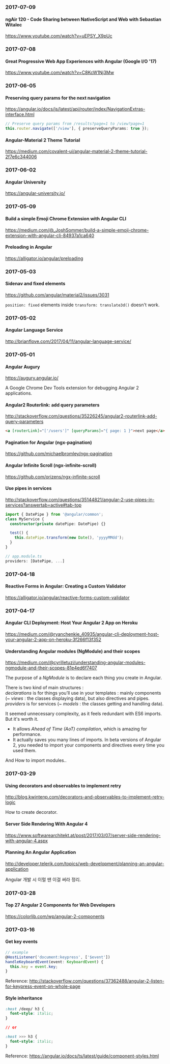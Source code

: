 ### 2017-07-09

#### ngAir 120 - Code Sharing between NativeScript and Web with Sebastian Witalec

https://www.youtube.com/watch?v=uEPSY_X9pUc


### 2017-07-08

#### Great Progressive Web App Experiences with Angular (Google I/O '17)

https://www.youtube.com/watch?v=C8KcW1Nj3Mw


### 2017-06-05

#### Preserving query params for the next navigation

https://angular.io/docs/js/latest/api/router/index/NavigationExtras-interface.html

```typescript
// Preserve query params from /results?page=1 to /view?page=1
this.router.navigate(['/view'], { preserveQueryParams: true });
```

#### Angular-Material 2 Theme Tutorial

https://medium.com/covalent-ui/angular-material-2-theme-tutorial-2f7e6c344006


### 2017-06-02

#### Angular University

https://angular-university.io/


### 2017-05-09

#### Build a simple Emoji Chrome Extension with Angular CLI

https://medium.com/@_JoshSommer/build-a-simple-emoji-chrome-extension-with-angular-cli-84937a1ca640

#### Preloading in Angular

https://alligator.io/angular/preloading


### 2017-05-03

#### Sidenav and fixed elements

https://github.com/angular/material2/issues/3031

`position: fixed` elements inside `transform: translate3d()` doesn't work.


### 2017-05-02

#### Angular Language Service

http://brianflove.com/2017/04/11/angular-language-service/


### 2017-05-01

#### Angular Augury

https://augury.angular.io/

A Google Chrome Dev Tools extension for debugging Angular 2 applications.

#### Angular2 Routerlink: add query parameters

http://stackoverflow.com/questions/35226245/angular2-routerlink-add-query-parameters

```html
<a [routerLink]="['/users']" [queryParams]="{ page: 1 }">next page</a>
```

#### Pagination for Angular (ngx-pagination)

https://github.com/michaelbromley/ngx-pagination

#### Angular Infinite Scroll (ngx-infinite-scroll)

https://github.com/orizens/ngx-infinite-scroll

#### Use pipes in services

http://stackoverflow.com/questions/35144821/angular-2-use-pipes-in-services?answertab=active#tab-top

```typescript
import { DatePipe } from '@angular/common';
class MyService {
  constructor(private datePipe: DatePipe) {}

  test() {
    this.datePipe.transform(new Date(), 'yyyyMMdd');
  }
}

// app.module.ts
providers: [DatePipe, ...]
```


### 2017-04-18

#### Reactive Forms in Angular: Creating a Custom Validator

https://alligator.io/angular/reactive-forms-custom-validator


### 2017-04-17

#### Angular CLI Deployment: Host Your Angular 2 App on Heroku

https://medium.com/@ryanchenkie_40935/angular-cli-deployment-host-your-angular-2-app-on-heroku-3f266f13f352


#### Understanding Angular modules (NgModule) and their scopes

https://medium.com/@cyrilletuzi/understanding-angular-modules-ngmodule-and-their-scopes-81e4ed6f7407

The purpose of a *NgModule* is to declare each thing you create in Angular.

There is two kind of main structures :  
*declarations* is for things you’ll use in your templates : mainly components (~ *views* : the classes displaying data), but also directives and pipes.  
*providers* is for services (~ *models* : the classes getting and handling data).

It seemed unnecessary complexity, as it feels redundant with ES6 imports. But it's worth it.

* It allows *Ahead of Time (AoT) compilation*, which is amazing for performance.
* It actually saves you many lines of imports. In beta versions of Angular 2, you needed to import your components and directives every time you used them.

And How to import modules..


### 2017-03-29

#### Using decorators and observables to implement retry

http://blog.kwintenp.com/decorators-and-observables-to-implement-retry-logic

How to create decorator.

#### Server Side Rendering With Angular 4

https://www.softwarearchitekt.at/post/2017/03/07/server-side-rendering-with-angular-4.aspx

#### Planning An Angular Application

http://developer.telerik.com/topics/web-development/planning-an-angular-application

Angular 개발 시 이럴 땐 이걸 써라 정리.


### 2017-03-28

#### Top 27 Angular 2 Components for Web Developers

https://colorlib.com/wp/angular-2-components


### 2017-03-16

#### Get key events
```typescript
// example
@HostListener('document:keypress', ['$event'])
handleKeyboardEvent(event: KeyboardEvent) {
  this.key = event.key;
}
```

Reference: http://stackoverflow.com/questions/37362488/angular-2-listen-for-keypress-event-on-whole-page

#### Style inheritance

```css
:host /deep/ h3 {
  font-style: italic;
}

// or

:host >>> h3 {
  font-style: italic;
}
```

Reference: https://angular.io/docs/ts/latest/guide/component-styles.html
